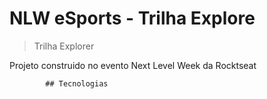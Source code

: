 # NLW eSports - Trilha Explore

>Trilha Explorer

Projeto construido no evento Next Level Week da Rocktseat

            ## Tecnologias
